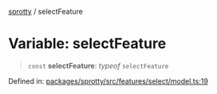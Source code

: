 
[sprotty](../globals) / selectFeature

# Variable: selectFeature

> `const` **selectFeature**: *typeof* `selectFeature`

Defined in: [packages/sprotty/src/features/select/model.ts:19](https://github.com/eclipse-sprotty/sprotty/blob/f9b2433481cc27a1ac0c92d525a92039ae7f6c76/packages/sprotty/src/features/select/model.ts#L19)
